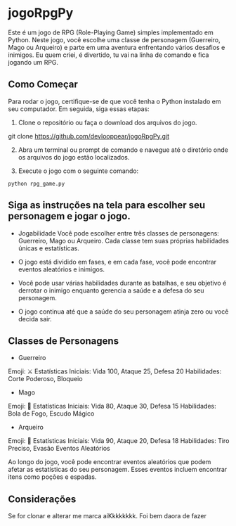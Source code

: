 # jogoRpgPy

Este é um jogo de RPG (Role-Playing Game) simples implementado em Python. Neste jogo, você escolhe uma classe de personagem (Guerreiro, Mago ou Arqueiro) e parte em uma aventura enfrentando vários desafios e inimigos. Eu quem criei, é divertido, tu vai na linha de comando e fica jogando um RPG.

## Como Começar

Para rodar o jogo, certifique-se de que você tenha o Python instalado em seu computador. Em seguida, siga essas etapas:

1. Clone o repositório ou faça o download dos arquivos do jogo.

git clone https://github.com/devlooppear/jogoRpgPy.git

2. Abra um terminal ou prompt de comando e navegue até o diretório onde os arquivos do jogo estão localizados.

3. Execute o jogo com o seguinte comando:
```
python rpg_game.py
```

## Siga as instruções na tela para escolher seu personagem e jogar o jogo.

- Jogabilidade
Você pode escolher entre três classes de personagens: Guerreiro, Mago ou Arqueiro. Cada classe tem suas próprias habilidades únicas e estatísticas.

- O jogo está dividido em fases, e em cada fase, você pode encontrar eventos aleatórios e inimigos.

- Você pode usar várias habilidades durante as batalhas, e seu objetivo é derrotar o inimigo enquanto gerencia a saúde e a defesa do seu personagem.

- O jogo continua até que a saúde do seu personagem atinja zero ou você decida sair.

## Classes de Personagens
- Guerreiro

Emoji: ⚔️
Estatísticas Iniciais: Vida 100, Ataque 25, Defesa 20
Habilidades: Corte Poderoso, Bloqueio

- Mago

Emoji: 🔮
Estatísticas Iniciais: Vida 80, Ataque 30, Defesa 15
Habilidades: Bola de Fogo, Escudo Mágico

- Arqueiro

Emoji: 🏹
Estatísticas Iniciais: Vida 90, Ataque 20, Defesa 18
Habilidades: Tiro Preciso, Evasão
Eventos Aleatórios

Ao longo do jogo, você pode encontrar eventos aleatórios que podem afetar as estatísticas do seu personagem. Esses eventos incluem encontrar itens como poções e espadas.

## Considerações

Se for clonar e alterar me marca aíKkkkkkkk. Foi bem daora de fazer